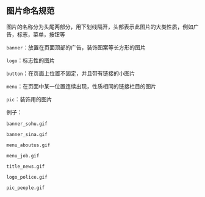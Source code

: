 ## 图片命名规范

图片的名称分为头尾两部分，用下划线隔开，头部表示此图片的大类性质，例如广告，标志，菜单，按钮等

`banner`：放置在页面顶部的广告，装饰图案等长方形的图片

`logo`：标志性的图片

`button`：在页面上位置不固定，并且带有链接的小图片

`menu`：在页面中某一位置连续出现，性质相同的链接栏目的图片

`pic`：装饰用的图片

例子：

`banner_sohu.gif`

`banner_sina.gif`

`menu_aboutus.gif`

`menu_job.gif`

`title_news.gif`

`logo_police.gif`

`pic_people.gif`